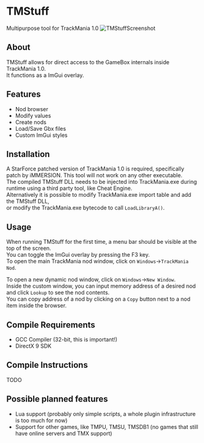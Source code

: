 # TMStuff
Multipurpose tool for TrackMania 1.0
![TMStuffScreenshot](https://github.com/user-attachments/assets/fd05815a-d2ae-43a7-a433-e6359ec773dd)

## About
TMStuff allows for direct access to the GameBox internals inside TrackMania 1.0.  
It functions as a ImGui overlay.


## Features
- Nod browser
- Modify values
- Create nods
- Load/Save Gbx files
- Custom ImGui styles


## Installation
A StarForce patched version of TrackMania 1.0 is required, specifically patch by iMMERSION. This tool will not work on any other executable.  
The compiled TMStuff DLL needs to be injected into TrackMania.exe during runtime using a third party tool, like Cheat Engine.  
Alternatively it is possible to modify TrackMania.exe import table and add the TMStuff DLL,  
or modify the TrackMania.exe bytecode to call `LoadLibraryA()`.


## Usage
When running TMStuff for the first time, a menu bar should be visible at the top of the screen.  
You can toggle the ImGui overlay by pressing the F3 key.  
To open the main TrackMania nod window, click on `Windows`->`TrackMania Nod`.  
  
To open a new dynamic nod window, click on `Windows`->`New Window`.  
Inside the custom window, you can input memory address of a desired nod and click `Lookup` to see the nod contents.  
You can copy address of a nod by clicking on a `Copy` button next to a nod item inside the browser.  


## Compile Requirements
- GCC Compiler (32-bit, this is important!)
- DirectX 9 SDK


## Compile Instructions
TODO


## Possible planned features
- Lua support (probably only simple scripts, a whole plugin infrastructure is too much for now)
- Support for other games, like TMPU, TMSU, TMSDB1 (no games that still have online servers and TMX support)
